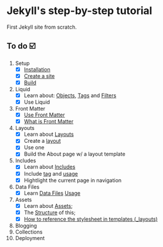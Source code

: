 # Jekyll's step-by-step tutorial
First Jekyll site from scratch.
## To do ☑️
1. Setup
    - [x] [Installation](https://jekyllrb.com/docs/step-by-step/01-setup/#installation)
    - [x] [Create a site](https://jekyllrb.com/docs/step-by-step/01-setup/#create-a-site)
    - [x] [Build](https://jekyllrb.com/docs/step-by-step/01-setup/#create-a-site) 
2. Liquid
    - [x] Learn about: [Objects](https://jekyllrb.com/docs/step-by-step/02-liquid/#objects), [Tags](https://jekyllrb.com/docs/liquid/tags/) and [Filters](https://jekyllrb.com/docs/liquid/filters/)
    - [x] Use Liquid
3. Front Matter
   - [x] [Use Front Matter](https://jekyllrb.com/docs/step-by-step/03-front-matter/)
   - [x] [What is Front Matter](https://jekyllrb.com/docs/front-matter/)
4. Layouts
   - [x] Learn about [Layouts](https://jekyllrb.com/docs/layouts)
   - [x] Create a [layout](https://jekyllrb.com/docs/step-by-step/04-layouts/)
   - [x] Use one
   - [x] Build the About page w/ a layout template
5. Includes
   - [x] Learn about [Includes](https://jekyllrb.com/docs/includes/) 
   - [x] Include [tag](https://jekyllrb.com/docs/step-by-step/05-includes/#include-tag) and [usage](https://jekyllrb.com/docs/step-by-step/05-includes/#include-usage)
   - [x] Hightlight the current page in navigation
6. Data Files
   - [x] Learn [Data Files](https://jekyllrb.com/docs/datafiles/) [Usage](https://jekyllrb.com/docs/step-by-step/06-data-files/#data-file-usage)
7. Assets
   - [x] Learn about [Assets](https://jekyllrb.com/docs/assets/);
   - [x] The [Structure](https://jekyllrb.com/docs/step-by-step/07-assets/) of this;
   - [x] [How to reference the stylesheet in templates (_layouts)](https://jekyllrb.com/docs/step-by-step/07-assets/#sass)
8. Blogging
9.  Collections
10. Deployment
